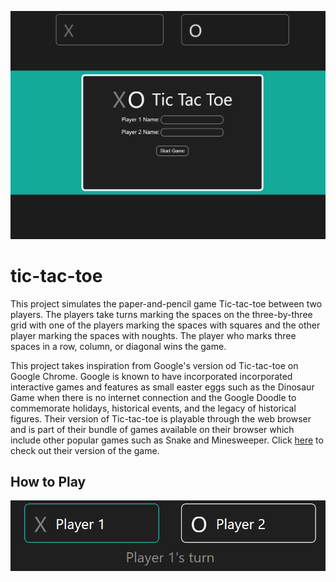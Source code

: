 ![Screenshot of the main menu with the name of the game, input fields for the players to provide their names, and the button to press to start the game.](images/main-menu.png)

# tic-tac-toe

This project simulates the paper-and-pencil game Tic-tac-toe between two players. The players take turns marking the spaces on the three-by-three grid with one of the players marking the spaces with squares and the other player marking the spaces with noughts. The player who marks three spaces in a row, column, or diagonal wins the game.

This project takes inspiration from Google's version od Tic-tac-toe on Google Chrome. Google is known to have incorporated incorporated interactive games and features as small easter eggs such as the Dinosaur Game when there is no internet connection and the Google Doodle to commemorate holidays, historical events, and the legacy of historical figures. Their version of Tic-tac-toe is playable through the web browser and is part of their bundle of games available on their browser which include other popular games such as Snake and Minesweeper. Click [here](https://www.google.com/search?q=tic+tac+toe&oq=Tic+Tac+Toe&gs_lcrp=EgZjaHJvbWUqDggAEEUYJxg7GIAEGIoFMg4IABBFGCcYOxiABBiKBTIGCAEQRRhAMgwIAhAAGEMYgAQYigUyDwgDEAAYQxixAxiABBiKBTIMCAQQABhDGIAEGIoFMgYIBRBFGDwyBggGEEUYPDIGCAcQRRg80gEINDQ1MmowajSoAgCwAgE&sourceid=chrome&ie=UTF-8) to check out their version of the game.

## How to Play

![Screenshot of the top of the screen which contains the name of the first player alongside the grey cross and the name of the second player alongside the white nought. The message beneath the names of the players inform when their turn takes place and the name of the first player is highlighted to indicate their turn.](images/turn.png)


